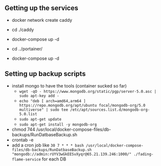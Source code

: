 ## Getting up the services 
- docker network create caddy
- cd ./caddy
- docker-compose up -d

- cd ../portainer/
- docker-compose up -d

## Setting up backup scripts
- install mongo to have the tools (container sucked so far)
  - `wget -qO - https://www.mongodb.org/static/pgp/server-5.0.asc | sudo apt-key add -`
  - `echo "deb [ arch=amd64,arm64 ] https://repo.mongodb.org/apt/ubuntu focal/mongodb-org/5.0 multiverse" | sudo tee /etc/apt/sources.list.d/mongodb-org-5.0.list`
  - `sudo apt-get update`
  - `sudo apt-get install -y mongodb-org`
- chmod 744 /usr/local/docker-compose-files/db-backups/RunDatbaseBackup.sh
- crontab -e
- add a cron job like `30 7 * * * bash /usr/local/docker-compose-files/db-backups/RunDatbaseBackup.sh "mongodb://admin:rUYV3wGkEESvXyqr@65.21.139.246:1000/" ./fading-flame-service` for each DB
